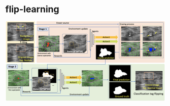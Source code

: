 # flip-learning

![image](https://github.com/goloooo777/flip-learning/blob/main/images/framework.png)
